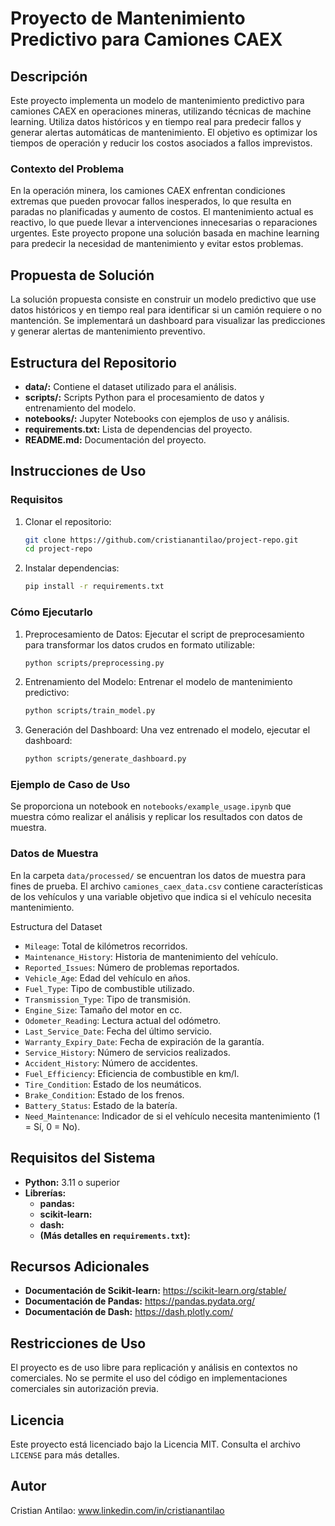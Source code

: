 # Proyecto de Mantenimiento Predictivo para Camiones CAEX

## Descripción

Este proyecto implementa un modelo de mantenimiento predictivo para camiones CAEX en operaciones mineras, utilizando técnicas de machine learning. Utiliza datos históricos y en tiempo real para predecir fallos y generar alertas automáticas de mantenimiento. El objetivo es optimizar los tiempos de operación y reducir los costos asociados a fallos imprevistos.

### Contexto del Problema

En la operación minera, los camiones CAEX enfrentan condiciones extremas que pueden provocar fallos inesperados, lo que resulta en paradas no planificadas y aumento de costos. El mantenimiento actual es reactivo, lo que puede llevar a intervenciones innecesarias o reparaciones urgentes. Este proyecto propone una solución basada en machine learning para predecir la necesidad de mantenimiento y evitar estos problemas.

## Propuesta de Solución

La solución propuesta consiste en construir un modelo predictivo que use datos históricos y en tiempo real para identificar si un camión requiere o no mantención. Se implementará un dashboard para visualizar las predicciones y generar alertas de mantenimiento preventivo.

## Estructura del Repositorio
- **data/:** Contiene el dataset utilizado para el análisis.
- **scripts/:** Scripts Python para el procesamiento de datos y entrenamiento del modelo.
- **notebooks/:** Jupyter Notebooks con ejemplos de uso y análisis.
- **requirements.txt:** Lista de dependencias del proyecto.
- **README.md:** Documentación del proyecto.

## Instrucciones de Uso

### Requisitos
1. Clonar el repositorio:
   ```bash
   git clone https://github.com/cristianantilao/project-repo.git
   cd project-repo
2. Instalar dependencias:
   ```bash
   pip install -r requirements.txt

### Cómo Ejecutarlo
1. Preprocesamiento de Datos: Ejecutar el script de preprocesamiento para transformar los datos crudos en formato utilizable:
   ```bash
   python scripts/preprocessing.py

3. Entrenamiento del Modelo: Entrenar el modelo de mantenimiento predictivo:
   ```bash
   python scripts/train_model.py

5. Generación del Dashboard: Una vez entrenado el modelo, ejecutar el dashboard:
   ```bash
   python scripts/generate_dashboard.py

### Ejemplo de Caso de Uso
Se proporciona un notebook en `notebooks/example_usage.ipynb` que muestra cómo realizar el análisis y replicar los resultados con datos de muestra.

### Datos de Muestra
En la carpeta `data/processed/` se encuentran los datos de muestra para fines de prueba. El archivo `camiones_caex_data.csv` contiene características de los vehículos y una variable objetivo que indica si el vehículo necesita mantenimiento.

Estructura del Dataset

- `Mileage`: Total de kilómetros recorridos.
- `Maintenance_History`: Historia de mantenimiento del vehículo.
- `Reported_Issues`: Número de problemas reportados.
- `Vehicle_Age`: Edad del vehículo en años.
- `Fuel_Type`: Tipo de combustible utilizado.
- `Transmission_Type`: Tipo de transmisión.
- `Engine_Size`: Tamaño del motor en cc.
- `Odometer_Reading`: Lectura actual del odómetro.
- `Last_Service_Date`: Fecha del último servicio.
- `Warranty_Expiry_Date`: Fecha de expiración de la garantía.
- `Service_History`: Número de servicios realizados.
- `Accident_History`: Número de accidentes.
- `Fuel_Efficiency`: Eficiencia de combustible en km/l.
- `Tire_Condition`: Estado de los neumáticos.
- `Brake_Condition`: Estado de los frenos.
- `Battery_Status`: Estado de la batería.
- `Need_Maintenance`: Indicador de si el vehículo necesita mantenimiento (1 = Sí, 0 = No).

## Requisitos del Sistema
- **Python:** 3.11 o superior
- **Librerías:**
  - **pandas:**
  - **scikit-learn:**
  - **dash:**
  - **(Más detalles en `requirements.txt`):**

## Recursos Adicionales
- **Documentación de Scikit-learn:** https://scikit-learn.org/stable/
- **Documentación de Pandas:** https://pandas.pydata.org/
- **Documentación de Dash:** https://dash.plotly.com/

## Restricciones de Uso
El proyecto es de uso libre para replicación y análisis en contextos no comerciales. No se permite el uso del código en implementaciones comerciales sin autorización previa.

## Licencia
Este proyecto está licenciado bajo la Licencia MIT. Consulta el archivo `LICENSE` para más detalles.

## Autor
Cristian Antilao: www.linkedin.com/in/cristianantilao
